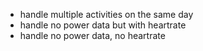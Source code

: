 - handle multiple activities on the same day
- handle no power data but with heartrate
- handle no power data, no heartrate
